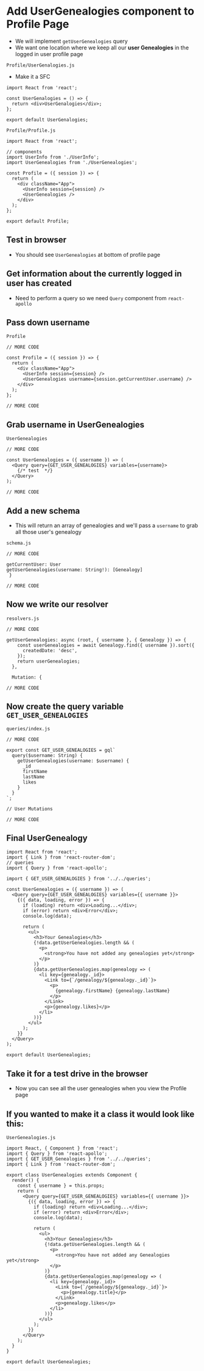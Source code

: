 # Add UserGenealogies component to Profile Page
* We will implement `getUserGenealogies` query
* We want one location where we keep all our **user Genealogies** in the logged in user profile page

`Profile/UserGenalogies.js`

* Make it a SFC

```
import React from 'react';

const UserGenalogies = () => {
  return <div>UserGenalogies</div>;
};

export default UserGenalogies;
```

`Profile/Profile.js`

```
import React from 'react';

// components
import UserInfo from './UserInfo';
import UserGenealogies from './UserGenealogies';

const Profile = ({ session }) => {
  return (
    <div className="App">
      <UserInfo session={session} />
      <UserGenealogies />
    </div>
  );
};

export default Profile;
```

## Test in browser
* You should see `UserGenealogies` at bottom of profile page

## Get information about the currently logged in user has created
* Need to perform a query so we need `Query` component from `react-apollo`

## Pass down username
`Profile`

```
// MORE CODE

const Profile = ({ session }) => {
  return (
    <div className="App">
      <UserInfo session={session} />
      <UserGenealogies username={session.getCurrentUser.username} />
    </div>
  );
};

// MORE CODE
```

## Grab username in UserGenealogies

`UserGenealogies`

```
// MORE CODE

const UserGenealogies = ({ username }) => (
  <Query query={GET_USER_GENEALOGIES} variables={username}>
    {/* test  */}
  </Query>
);

// MORE CODE
```

## Add a new schema
* This will return an array of genealogies and we'll pass a `username` to grab all those user's genealogy

`schema.js`

```
// MORE CODE

getCurrentUser: User
getUserGenealogies(username: String!): [Genealogy]
 }

// MORE CODE
```

## Now we write our resolver
`resolvers.js`

```
// MORE CODE

getUserGenealogies: async (root, { username }, { Genealogy }) => {
    const userGenealogies = await Genealogy.find({ username }).sort({
      createdDate: 'desc',
    });
    return userGenealogies;
  },

  Mutation: {

// MORE CODE
```

## Now create the query variable `GET_USER_GENEALOGIES`

`queries/index.js`

```
// MORE CODE

export const GET_USER_GENEALOGIES = gql`
  query($username: String) {
    getUserGenealogies(username: $username) {
      _id
      firstName
      lastName
      likes
    }
  }
`;

// User Mutations

// MORE CODE
```

## Final UserGenealogy

```
import React from 'react';
import { Link } from 'react-router-dom';
// queries
import { Query } from 'react-apollo';

import { GET_USER_GENEALOGIES } from '../../queries';

const UserGenealogies = ({ username }) => (
  <Query query={GET_USER_GENEALOGIES} variables={{ username }}>
    {({ data, loading, error }) => {
      if (loading) return <div>Loading...</div>;
      if (error) return <div>Error</div>;
      console.log(data);

      return (
        <ul>
          <h3>Your Genealogies</h3>
          {!data.getUserGenealogies.length && (
            <p>
              <strong>You have not added any genealogies yet</strong>
            </p>
          )}
          {data.getUserGenealogies.map(genealogy => (
            <li key={genealogy._id}>
              <Link to={`/genealogy/${genealogy._id}`}>
                <p>
                  {genealogy.firstName} {genealogy.lastName}
                </p>
              </Link>
              <p>{genealogy.likes}</p>
            </li>
          ))}
        </ul>
      );
    }}
  </Query>
);

export default UserGenealogies;
```

## Take it for a test drive in the browser
* Now you can see all the user genealogies when you view the Profile page

## If you wanted to make it a class it would look like this:

`UserGenealogies.js`

```
import React, { Component } from 'react';
import { Query } from 'react-apollo';
import { GET_USER_Genealogies } from '../../queries';
import { Link } from 'react-router-dom';

export class UserGenealogies extends Component {
  render() {
    const { username } = this.props;
    return (
      <Query query={GET_USER_GENEALOGIES} variables={{ username }}>
        {({ data, loading, error }) => {
          if (loading) return <div>Loading...</div>;
          if (error) return <div>Error</div>;
          console.log(data);

          return (
            <ul>
              <h3>Your Genealogies</h3>
              {!data.getUserGenealogies.length && (
                <p>
                  <strong>You have not added any Genealogies yet</strong>
                </p>
              )}
              {data.getUserGenealogies.map(genealogy => (
                <li key={genealogy._id}>
                  <Link to={`/genealogy/${genealogy._id}`}>
                    <p>{genealogy.title}</p>
                  </Link>
                  <p>genealogy.likes</p>
                </li>
              ))}
            </ul>
          );
        }}
      </Query>
    );
  }
}

export default UserGenealogies;

```





